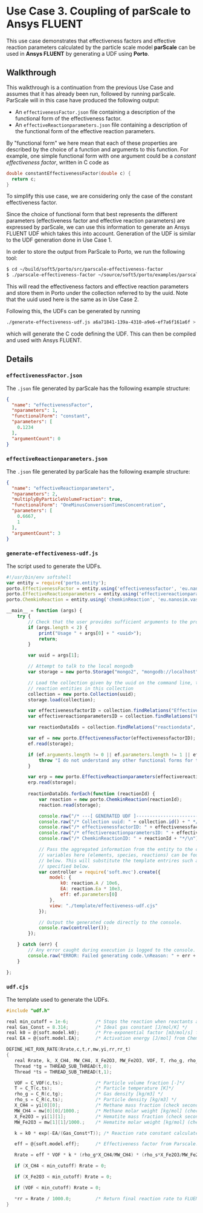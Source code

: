 # Use Case 3. Coupling of parScale to Ansys FLUENT

This use case demonstrates that effectiveness factors and effective reaction parameters calculated by the particle scale model **parScale** can be used in **Ansys FLUENT** by generating a UDF using **Porto**. 

## Walkthrough

This walkthrough is a continuation from the previous Use Case and assumes that it has already been run, followed by running parScale. ParScale will in this case have produced the following output:

* An `effectivenessFactor.json` file containing a description of the functional form of the effectiveness factor.
* An `effectiveReactionparameters.json` file containing a description of the functional form of the effective reaction parameters.

By "functional form" we here mean that each of these properties are described by the choice of a function and arguments to this function. For example, one simple functional form with one argument could be a _constant effectiveness factor_, written in C code as

```c
double constantEffectivenessFactor(double c) {
  return c;
}
```

To simplify this use case, we are considering only the case of the constant effectiveness factor.

Since the choice of functional form that best represents the different parameters (effectiveness factor and effective reaction parameters) are expressed by parScale, we can use this information to generate an Ansys FLUENT UDF which takes this into account. Generation of the UDF is similar to the UDF generation done in Use Case 1.

In order to store the output from ParScale to Porto, we run the following tool:

```bash
$ cd ~/build/soft5/porto/src/parscale-effectiveness-factor
$ ./parscale-effectiveness-factor ~/source/soft5/porto/examples/parscale/effectivenessFactor_example.json  ~/source/soft5/porto/examples/parscale/effectiveReactionparameters_example.json a6a71841-139a-4310-a9e6-ef7a6f161a6f
```

This will read the effectiveness factors and effective reaction parameters and store them in Porto under the collection referred to by the uuid. Note that the uuid used here is the same as in Use Case 2.

Following this, the UDFs can be generated by running

```bash
./generate-effectiveness-udf.js a6a71841-139a-4310-a9e6-ef7a6f161a6f > udf.c
```

which will generate the C code defining the UDF. This can then be compiled and used with Ansys FLUENT.


## Details

### `effectivenessFactor.json`

The `.json` file generated by parScale has the following example structure:

```json
{
  "name": "effectivenessFactor",
  "nparameters": 1,
  "functionalForm": "constant",
  "parameters": [
    0.1234
  ],
  "argumentCount": 0
}
```

### `effectiveReactionparameters.json`

The `.json` file generated by parScale has the following example structure:

```json
{
  "name": "effectiveReactionparameters",
  "nparameters": 2,
  "multiplyByParticleVolumeFraction": true,
  "functionalForm": "OneMinusConversionTimesConcentration",
  "parameters": [
    0.6667,
    1
  ],
  "argumentCount": 3
}
```

### `generate-effectiveness-udf.js`

The script used to generate the UDFs.

```js
#!/usr/bin/env softshell
var entity = require('porto.entity');
porto.EffectivenessFactor = entity.using('effectivenessfactor', 'eu.nanosim.parscale', '0.2');
porto.EffectiveReactionparameters = entity.using('effectivereactionparameters', 'eu.nanosim.parscale', '0.2');
porto.ChemkinReaction = entity.using('chemkinReaction', 'eu.nanosim.vasp', '0.1');

__main__ = function (args) {
    try {
        // Check that the user provides sufficient arguments to the program
        if (args.length < 2) {
            print("Usage " + args[0] + " <uuid>");
            return;
        }

        var uuid = args[1];

        // Attempt to talk to the local mongodb
        var storage = new porto.Storage("mongo2", "mongodb://localhost", "db=porto;coll=demo");

        // Load the collection given by the uuid on the command line, then retrieve all
        // reaction entities in this collection
        collection = new porto.Collection(uuid);
        storage.load(collection);

        var effectivenessfactorID = collection.findRelations("Effectivenessfactor", "id");
        var effectivereactionparametersID = collection.findRelations("Effectivereactionparameters", "id");

        var reactionDataIds = collection.findRelations("reactiondata", "has-id");

        var ef = new porto.EffectivenessFactor(effectivenessfactorID);
        ef.read(storage);

        if (ef.arguments.length != 0 || ef.parameters.length != 1 || ef.functionalForm != "constant") {
            throw "I do not understand any other functional forms for the effectiveness factor than the constant form.";
        }

        var erp = new porto.EffectiveReactionparameters(effectivereactionparametersID);
        erp.read(storage);
        
        reactionDataIds.forEach(function (reactionId) {
            var reaction = new porto.ChemkinReaction(reactionId);
            reaction.read(storage);

            console.raw("/* ---[ GENERATED UDF ]------------------------------------------------------ */\n");
            console.raw("/* Collection uuid: " + collection.id() + " */ \n");
            console.raw("/* effectivenessfactorID: " + effectivenessfactorID + " */\n");
            console.raw("/* effectivereactionparametersID: " + effectivereactionparametersID + " */\n");
            console.raw("/* ChemkinReactionID: " + reactionId + "*/\n");

            // Pass the aggregated information from the entity to the code generator (soft.mvc). The
            // variables here (elements, species, reactions) can be found in the template specified
            // below. This will substitute the template entrires such as @{elements} with the contents
            // specified below.
            var controller = require('soft.mvc').create({
                model: {
                    k0: reaction.A / 10e6,
                    EA: reaction.Ea * 10e3,
                    eff: ef.parameters[0]
                },
                view: "./template/effectiveness-udf.cjs"
            });

            // Output the generated code directly to the console.
            console.raw(controller());
        }); 

    } catch (err) {
        // Any error caught during execution is logged to the console.
        console.raw("ERROR: Failed generating code.\nReason: " + err + "\n");
    }

};
```

### `udf.cjs`

The template used to generate the UDFs.

```c
#include "udf.h"

real min_cutoff = 1e-6;          /* Stops the reaction when reactants approach zero to ensure stability */
real Gas_Const = 8.314;          /* Ideal gas constant [J/mol/K] */
real k0 = @{soft.model.k0};      /* Pre-exponential factor [m3/mol/s] from Chemkin files. Chemkin file value [cm3/mol/s] must be divided by 10^6. */
real EA = @{soft.model.EA};      /* Activation energy [J/mol] from Chemkin files. Chemkin file value [kJ/mol] must be multiplied by 10^3. */

DEFINE_HET_RXN_RATE(Rrate,c,t,r,mw,yi,rr,rr_t)
{
   real Rrate, k, X_CH4, MW_CH4, X_Fe2O3, MW_Fe2O3, VOF, T, rho_g, rho_s, eff;
   Thread *tg = THREAD_SUB_THREAD(t,0);
   Thread *ts = THREAD_SUB_THREAD(t,1);

   VOF = C_VOF(c,ts);            /* Particle volume fraction [-]*/
   T = C_T(c,ts);                /* Particle temperature [K]*/
   rho_g = C_R(c,tg);            /* Gas density [kg/m3] */
   rho_s = C_R(c,ts);            /* Particle density [kg/m3] */
   X_CH4 = yi[0][0];             /* Methane mass fraction (check second index if order of species in gas is altered) */
   MW_CH4 = mw[0][0]/1000.;      /* Methane molar weight [kg/mol] (check second index if order of species in gas is altered) */
   X_Fe2O3 = yi[1][1];           /* Hematite mass fraction (check second index if order of species in gas is altered) */
   MW_Fe2O3 = mw[1][1]/1000.;    /* Hematite molar weight [kg/mol] (check second index if order of species in gas is altered) */

   k = k0 * exp(-EA/(Gas_Const*T)); /* Reaction rate constant calculated from Chemkin file inputs [m3/mol/s] */

   eff = @{soft.model.eff};      /* Effectiveness factor from Parscale. Should probably be expressed as a function of the Thiele modulus and the particle conversion. */

   Rrate = eff * VOF * k * (rho_g*X_CH4/MW_CH4) * (rho_s*X_Fe2O3/MW_Fe2O3/6.);  /* Reaction rate [mol/m3/s]. Fe2O3 molar concentration is divided by 6 to represent Fe12O18. */

   if (X_CH4 < min_cutoff) Rrate = 0;

   if (X_Fe2O3 < min_cutoff) Rrate = 0; 

   if (VOF < min_cutoff) Rrate = 0;

   *rr = Rrate / 1000.0;         /* Return final reaction rate to FLUENT [kmol/m3/s] */
}
```

